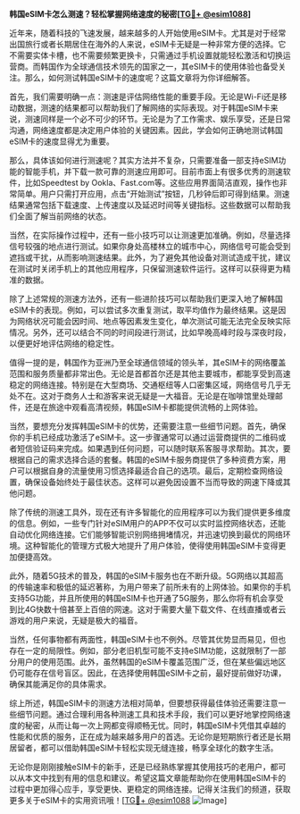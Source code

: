 **韩国eSIM卡怎么测速？轻松掌握网络速度的秘密[[TG💪+ @esim1088](https://t.me/s/esim1088)]**

近年来，随着科技的飞速发展，越来越多的人开始使用eSIM卡。尤其是对于经常出国旅行或者长期居住在海外的人来说，eSIM卡无疑是一种非常方便的选择。它不需要实体卡槽，也不需要频繁更换卡，只需通过手机设置就能轻松激活和切换运营商。而韩国作为全球通信技术领先的国家之一，其eSIM卡的使用体验也备受关注。那么，如何测试韩国eSIM卡的速度呢？这篇文章将为你详细解答。

首先，我们需要明确一点：测速是评估网络性能的重要手段。无论是Wi-Fi还是移动数据，测速的结果都可以帮助我们了解网络的实际表现。对于韩国eSIM卡来说，测速同样是一个必不可少的环节。无论是为了工作需求、娱乐享受，还是日常沟通，网络速度都是决定用户体验的关键因素。因此，学会如何正确地测试韩国eSIM卡的速度显得尤为重要。

那么，具体该如何进行测速呢？其实方法并不复杂，只需要准备一部支持eSIM功能的智能手机，并下载一款可靠的测速应用即可。目前市面上有很多优秀的测速软件，比如Speedtest by Ookla、Fast.com等。这些应用界面简洁直观，操作也非常简单。用户只需打开应用，点击“开始测试”按钮，几秒钟后即可得到结果。测速结果通常包括下载速度、上传速度以及延迟时间等关键指标。这些数据可以帮助我们全面了解当前网络的状态。

当然，在实际操作过程中，还有一些小技巧可以让测速更加准确。例如，尽量选择信号较强的地点进行测试。如果你身处高楼林立的城市中心，网络信号可能会受到遮挡或干扰，从而影响测速结果。此外，为了避免其他设备对测试造成干扰，建议在测试时关闭手机上的其他应用程序，只保留测速软件运行。这样可以获得更为精准的数据。

除了上述常规的测速方法外，还有一些进阶技巧可以帮助我们更深入地了解韩国eSIM卡的表现。例如，可以尝试多次重复测试，取平均值作为最终结果。这是因为网络状况可能会因时间、地点等因素发生变化，单次测试可能无法完全反映实际情况。另外，还可以结合不同的时间段进行测试，比如早晚高峰时段与深夜时段，以便更好地评估网络的稳定性。

值得一提的是，韩国作为亚洲乃至全球通信领域的领头羊，其eSIM卡的网络覆盖范围和服务质量都非常出色。无论是首都首尔还是其他主要城市，都能享受到高速稳定的网络连接。特别是在大型商场、交通枢纽等人口密集区域，网络信号几乎无处不在。这对于商务人士和游客来说无疑是一大福音。无论是在咖啡馆里处理邮件，还是在旅途中观看高清视频，韩国eSIM卡都能提供流畅的上网体验。

当然，要想充分发挥韩国eSIM卡的优势，还需要注意一些细节问题。首先，确保你的手机已经成功激活了eSIM卡。这一步骤通常可以通过运营商提供的二维码或者短信验证码来完成。如果遇到任何问题，可以随时联系客服寻求帮助。其次，要根据自己的需求选择合适的套餐。韩国的eSIM卡服务商提供了多种资费方案，用户可以根据自身的流量使用习惯选择最适合自己的选项。最后，定期检查网络设置，确保设备始终处于最佳状态。这样可以避免因设置不当而导致的网速下降或其他问题。

除了传统的测速工具外，现在还有许多智能化的应用程序可以为我们提供更多维度的信息。例如，一些专门针对eSIM用户的APP不仅可以实时监控网络状态，还能自动优化网络连接。它们能够智能识别网络拥堵情况，并迅速切换到最优的网络环境。这种智能化的管理方式极大地提升了用户体验，使得使用韩国eSIM卡变得更加便捷高效。

此外，随着5G技术的普及，韩国的eSIM卡服务也在不断升级。5G网络以其超高的传输速率和极低的延迟著称，为用户带来了前所未有的上网体验。如果你的手机支持5G功能，并且所使用的韩国eSIM卡也开通了5G服务，那么你将有机会享受到比4G快数十倍甚至上百倍的网速。这对于需要大量下载文件、在线直播或者云游戏的用户来说，无疑是极大的福音。

当然，任何事物都有两面性，韩国eSIM卡也不例外。尽管其优势显而易见，但也存在一定的局限性。例如，部分老旧机型可能不支持eSIM功能，这就限制了一部分用户的使用范围。此外，虽然韩国的eSIM卡覆盖范围广泛，但在某些偏远地区仍可能存在信号盲区。因此，在选择使用韩国eSIM卡之前，最好提前做好功课，确保其能满足你的具体需求。

综上所述，韩国eSIM卡的测速方法相对简单，但要想获得最佳体验还需要注意一些细节问题。通过合理利用各种测速工具和技术手段，我们可以更好地掌控网络速度的秘密，从而让每一次上网都变得顺畅无忧。同时，韩国eSIM卡凭借其卓越的性能和优质的服务，正在成为越来越多用户的首选。无论你是短期旅行者还是长期居留者，都可以借助韩国eSIM卡轻松实现无缝连接，畅享全球化的数字生活。

无论你是刚刚接触eSIM卡的新手，还是已经熟练掌握其使用技巧的老用户，都可以从本文中找到有用的信息和建议。希望这篇文章能帮助你在使用韩国eSIM卡的过程中更加得心应手，享受更快、更稳定的网络连接。记得关注我们的频道，获取更多关于eSIM卡的实用资讯哦！[[TG💪+ @esim1088](https://t.me/s/esim1088) ![Image](https://i.postimg.cc/4NQfJmqS/Snipaste-2025-05-13-00-14-12.png)]